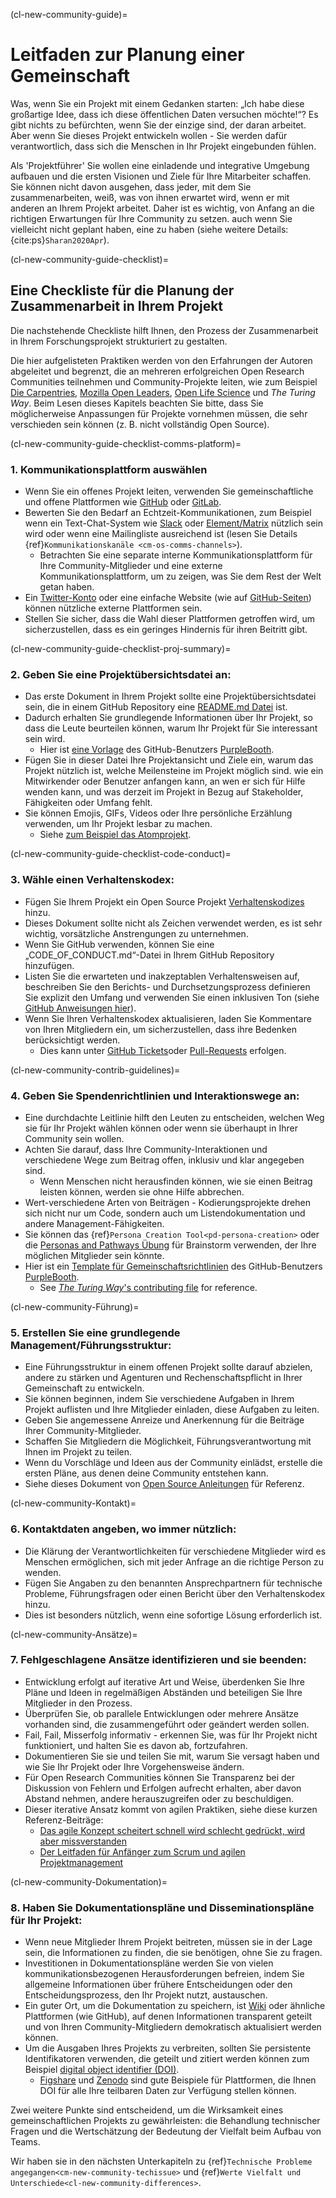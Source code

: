 (cl-new-community-guide)=
# Leitfaden zur Planung einer Gemeinschaft

Was, wenn Sie ein Projekt mit einem Gedanken starten: „Ich habe diese großartige Idee, dass ich diese öffentlichen Daten versuchen möchte!“? Es gibt nichts zu befürchten, wenn Sie der einzige sind, der daran arbeitet. Aber wenn Sie dieses Projekt entwickeln wollen - Sie werden dafür verantwortlich, dass sich die Menschen in Ihr Projekt eingebunden fühlen.

Als 'Projektführer' Sie wollen eine einladende und integrative Umgebung aufbauen und die ersten Visionen und Ziele für Ihre Mitarbeiter schaffen. Sie können nicht davon ausgehen, dass jeder, mit dem Sie zusammenarbeiten, weiß, was von ihnen erwartet wird, wenn er mit anderen an Ihrem Projekt arbeitet. Daher ist es wichtig, von Anfang an die richtigen Erwartungen für Ihre Community zu setzen. auch wenn Sie vielleicht nicht geplant haben, eine zu haben (siehe weitere Details: {cite:ps}`Sharan2020Apr`).

(cl-new-community-guide-checklist)=
## Eine Checkliste für die Planung der Zusammenarbeit in Ihrem Projekt

Die nachstehende Checkliste hilft Ihnen, den Prozess der Zusammenarbeit in Ihrem Forschungsprojekt strukturiert zu gestalten.

Die hier aufgelisteten Praktiken werden von den Erfahrungen der Autoren abgeleitet und begrenzt, die an mehreren erfolgreichen Open Research Communities teilnehmen und Community-Projekte leiten, wie zum Beispiel [Die Carpentries](https://carpentries.org), [Mozilla Open Leaders](https://mozilla.github.io/open-leadership-training-series/), [Open Life Science](https://openlifesci.org/) und _The Turing Way_. Beim Lesen dieses Kapitels beachten Sie bitte, dass Sie möglicherweise Anpassungen für Projekte vornehmen müssen, die sehr verschieden sein können (z. B. nicht vollständig Open Source).

(cl-new-community-guide-checklist-comms-platform)=
### 1. Kommunikationsplattform auswählen

- Wenn Sie ein offenes Projekt leiten, verwenden Sie gemeinschaftliche und offene Plattformen wie [GitHub](http://github.com/) oder [GitLab](https://about.gitlab.com/).
- Bewerten Sie den Bedarf an Echtzeit-Kommunikationen, zum Beispiel wenn ein Text-Chat-System wie [Slack](https://slack.com) oder [Element/Matrix](https://element.io/get-started) nützlich sein wird oder wenn eine Mailingliste ausreichend ist (lesen Sie Details {ref}`Kommunikationskanäle <cm-os-comms-channels>`).
  - Betrachten Sie eine separate interne Kommunikationsplattform für Ihre Community-Mitglieder und eine externe Kommunikationsplattform, um zu zeigen, was Sie dem Rest der Welt getan haben.
- Ein [Twitter-Konto](https://twitter.com) oder eine einfache Website (wie auf [GitHub-Seiten](https://pages.github.com/)) können nützliche externe Plattformen sein.
- Stellen Sie sicher, dass die Wahl dieser Plattformen getroffen wird, um sicherzustellen, dass es ein geringes Hindernis für ihren Beitritt gibt.

(cl-new-community-guide-checklist-proj-summary)=
### 2. Geben Sie eine Projektübersichtsdatei an:

- Das erste Dokument in Ihrem Projekt sollte eine Projektübersichtsdatei sein, die in einem GitHub Repository eine [README.md Datei](https://help.github.com/en/github/creating-cloning-and-archiving-repositories/about-readmes) ist.
- Dadurch erhalten Sie grundlegende Informationen über Ihr Projekt, so dass die Leute beurteilen können, warum Ihr Projekt für Sie interessant sein wird.
  - Hier ist [eine Vorlage](https://github.com/PurpleBooth/a-good-readme-template) des GitHub-Benutzers [PurpleBooth](https://github.com/PurpleBooth).
- Fügen Sie in dieser Datei Ihre Projektansicht und Ziele ein, warum das Projekt nützlich ist, welche Meilensteine im Projekt möglich sind. wie ein Mitwirkender oder Benutzer anfangen kann, an wen er sich für Hilfe wenden kann, und was derzeit im Projekt in Bezug auf Stakeholder, Fähigkeiten oder Umfang fehlt.
- Sie können Emojis, GIFs, Videos oder Ihre persönliche Erzählung verwenden, um Ihr Projekt lesbar zu machen.
  - Siehe [zum Beispiel das Atomprojekt](https://github.com/atom/atom).

(cl-new-community-guide-checklist-code-conduct)=
### 3. Wähle einen Verhaltenskodex:

- Fügen Sie Ihrem Projekt ein Open Source Projekt [Verhaltenskodizes](https://opensourceconduct.com/) hinzu.
- Dieses Dokument sollte nicht als Zeichen verwendet werden, es ist sehr wichtig, vorsätzliche Anstrengungen zu unternehmen.
- Wenn Sie GitHub verwenden, können Sie eine „CODE_OF_CONDUCT.md“-Datei in Ihrem GitHub Repository hinzufügen.
- Listen Sie die erwarteten und inakzeptablen Verhaltensweisen auf, beschreiben Sie den Berichts- und Durchsetzungsprozess definieren Sie explizit den Umfang und verwenden Sie einen inklusiven Ton (siehe [GitHub Anweisungen hier](https://help.github.com/en/github/building-a-strong-community/adding-a-code-of-conduct-to-your-project)).
- Wenn Sie Ihren Verhaltenskodex aktualisieren, laden Sie Kommentare von Ihren Mitgliedern ein, um sicherzustellen, dass ihre Bedenken berücksichtigt werden.
  - Dies kann unter [GitHub Tickets](https://help.github.com/en/github/managing-your-work-on-github/about-issues)oder [Pull-Requests](https://help.github.com/en/github/collaborating-with-issues-and-pull-requests/about-pull-requests) erfolgen.

(cl-new-community-contrib-guidelines)=
### 4. Geben Sie Spendenrichtlinien und Interaktionswege an:

- Eine durchdachte Leitlinie hilft den Leuten zu entscheiden, welchen Weg sie für Ihr Projekt wählen können oder wenn sie überhaupt in Ihrer Community sein wollen.
- Achten Sie darauf, dass Ihre Community-Interaktionen und verschiedene Wege zum Beitrag offen, inklusiv und klar angegeben sind.
  - Wenn Menschen nicht herausfinden können, wie sie einen Beitrag leisten können, werden sie ohne Hilfe abbrechen.
- Wert-verschiedene Arten von Beiträgen - Kodierungsprojekte drehen sich nicht nur um Code, sondern auch um Listendokumentation und andere Management-Fähigkeiten.
- Sie können das {ref}`Persona Creation Tool<pd-persona-creation>` oder die [Personas and Pathways Übung](https://mozillascience.github.io/working-open-workshop/personas_pathways/) für Brainstorm verwenden, der Ihre möglichen Mitglieder sein könnte.
- Hier ist ein [Template für Gemeinschaftsrichtlinien](https://gist.github.com/PurpleBooth/b24679402957c63ec426) des GitHub-Benutzers [PurpleBooth](https://gist.github.com/PurpleBooth).
  - See [_The Turing Way_'s contributing file](https://github.com/alan-turing-institute/the-turing-way/blob/main/CONTRIBUTING.md) for reference.

(cl-new-community-Führung)=
### 5. Erstellen Sie eine grundlegende Management/Führungsstruktur:

- Eine Führungsstruktur in einem offenen Projekt sollte darauf abzielen, andere zu stärken und Agenturen und Rechenschaftspflicht in Ihrer Gemeinschaft zu entwickeln.
- Sie können beginnen, indem Sie verschiedene Aufgaben in Ihrem Projekt auflisten und Ihre Mitglieder einladen, diese Aufgaben zu leiten.
- Geben Sie angemessene Anreize und Anerkennung für die Beiträge Ihrer Community-Mitglieder.
- Schaffen Sie Mitgliedern die Möglichkeit, Führungsverantwortung mit Ihnen im Projekt zu teilen.
- Wenn du Vorschläge und Ideen aus der Community einlädst, erstelle die ersten Pläne, aus denen deine Community entstehen kann.
- Siehe dieses Dokument von [Open Source Anleitungen](https://opensource.guide/leadership-and-governance/) für Referenz.

(cl-new-community-Kontakt)=
### 6. Kontaktdaten angeben, wo immer nützlich:

- Die Klärung der Verantwortlichkeiten für verschiedene Mitglieder wird es Menschen ermöglichen, sich mit jeder Anfrage an die richtige Person zu wenden.
- Fügen Sie Angaben zu den benannten Ansprechpartnern für technische Probleme, Führungsfragen oder einen Bericht über den Verhaltenskodex hinzu.
- Dies ist besonders nützlich, wenn eine sofortige Lösung erforderlich ist.

(cl-new-community-Ansätze)=
### 7. Fehlgeschlagene Ansätze identifizieren und sie beenden:

- Entwicklung erfolgt auf iterative Art und Weise, überdenken Sie Ihre Pläne und Ideen in regelmäßigen Abständen und beteiligen Sie Ihre Mitglieder in den Prozess.
- Überprüfen Sie, ob parallele Entwicklungen oder mehrere Ansätze vorhanden sind, die zusammengeführt oder geändert werden sollen.
- Fail, Fail, Misserfolg informativ - erkennen Sie, was für Ihr Projekt nicht funktioniert, und halten Sie es davon ab, fortzufahren.
- Dokumentieren Sie sie und teilen Sie mit, warum Sie versagt haben und wie Sie Ihr Projekt oder Ihre Vorgehensweise ändern.
- Für Open Research Communities können Sie Transparenz bei der Diskussion von Fehlern und Erfolgen aufrecht erhalten, aber davon Abstand nehmen, andere herauszugreifen oder zu beschuldigen.
- Dieser iterative Ansatz kommt von agilen Praktiken, siehe diese kurzen Referenz-Beiträge:
  - [Das agile Konzept scheitert schnell wird schlecht gedrückt, wird aber missverstanden](https://www.information-age.com/agile-concept-fail-fast-gets-bad-press-misunderstood-123460434/)
  - [Der Leitfaden für Anfänger zum Scrum und agilen Projektmanagement](https://blog.trello.com/beginners-guide-scrum-and-agile-project-management)

(cl-new-community-Dokumentation)=
### 8. Haben Sie Dokumentationspläne und Disseminationspläne für Ihr Projekt:

- Wenn neue Mitglieder Ihrem Projekt beitreten, müssen sie in der Lage sein, die Informationen zu finden, die sie benötigen, ohne Sie zu fragen.
- Investitionen in Dokumentationspläne werden Sie von vielen kommunikationsbezogenen Herausforderungen befreien, indem Sie allgemeine Informationen über frühere Entscheidungen oder den Entscheidungsprozess, den Ihr Projekt nutzt, austauschen.
- Ein guter Ort, um die Dokumentation zu speichern, ist [Wiki](https://en.wikipedia.org/wiki/Wiki) oder ähnliche Plattformen (wie GitHub), auf denen Informationen transparent geteilt und von Ihren Community-Mitgliedern demokratisch aktualisiert werden können.
- Um die Ausgaben Ihres Projekts zu verbreiten, sollten Sie persistente Identifikatoren verwenden, die geteilt und zitiert werden können zum Beispiel [digital object identifier (DOI)](https://www.doi.org/).
  - [Figshare](https://figshare.com/) und [Zenodo](http://zenodo.org) sind gute Beispiele für Plattformen, die Ihnen DOI für alle Ihre teilbaren Daten zur Verfügung stellen können.

Zwei weitere Punkte sind entscheidend, um die Wirksamkeit eines gemeinschaftlichen Projekts zu gewährleisten: die Behandlung technischer Fragen und die Wertschätzung der Bedeutung der Vielfalt beim Aufbau von Teams.

Wir haben sie in den nächsten Unterkapiteln zu {ref}`Technische Probleme angegangen<cm-new-community-techissue>` und {ref}`Werte Vielfalt und Unterschiede<cl-new-community-differences>`.
